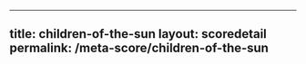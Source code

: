 ---
        
title: children-of-the-sun
layout: scoredetail
permalink: /meta-score/children-of-the-sun
---